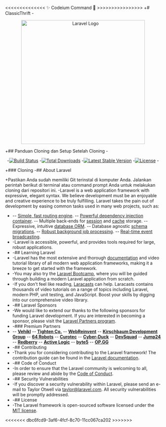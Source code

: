 <<<<<<<<<<<<<< ✨ Codeium Command 🌟 >>>>>>>>>>>>>>>>
+# ClassicThrift -<p align="center"><a href="https://laravel.com" target="_blank"><img src="https://raw.githubusercontent.com/laravel/art/master/logo-lockup/5%20SVG/2%20CMYK/1%20Full%20Color/laravel-logolockup-cmyk-red.svg" width="400" alt="Laravel Logo"></a></p>

+## Panduan Cloning dan Setup Setelah Cloning -<p align="center"> -<a href="https://github.com/laravel/framework/actions"><img src="https://github.com/laravel/framework/workflows/tests/badge.svg" alt="Build Status"></a> -<a href="https://packagist.org/packages/laravel/framework"><img src="https://img.shields.io/packagist/dt/laravel/framework" alt="Total Downloads"></a> -<a href="https://packagist.org/packages/laravel/framework"><img src="https://img.shields.io/packagist/v/laravel/framework" alt="Latest Stable Version"></a> -<a href="https://packagist.org/packages/laravel/framework"><img src="https://img.shields.io/packagist/l/laravel/framework" alt="License"></a> -</p>

+### Cloning
-## About Laravel

+Pastikan Anda sudah memiliki Git terinstal di komputer Anda. Jalankan perintah berikut di terminal atau command prompt Anda untuk melakukan cloning dari repositori ini.
-Laravel is a web application framework with expressive, elegant syntax. We believe development must be an enjoyable and creative experience to be truly fulfilling. Laravel takes the pain out of development by easing common tasks used in many web projects, such as:

-   -- [Simple, fast routing engine](https://laravel.com/docs/routing).
    -- [Powerful dependency injection container](https://laravel.com/docs/container).
    -- Multiple back-ends for [session](https://laravel.com/docs/session) and [cache](https://laravel.com/docs/cache) storage.
    -- Expressive, intuitive [database ORM](https://laravel.com/docs/eloquent).
    -- Database agnostic [schema migrations](https://laravel.com/docs/migrations).
    -- [Robust background job processing](https://laravel.com/docs/queues).
    -- [Real-time event broadcasting](https://laravel.com/docs/broadcasting).
-   -Laravel is accessible, powerful, and provides tools required for large, robust applications.
-   -## Learning Laravel
-   -Laravel has the most extensive and thorough [documentation](https://laravel.com/docs) and video tutorial library of all modern web application frameworks, making it a breeze to get started with the framework.
-   -You may also try the [Laravel Bootcamp](https://bootcamp.laravel.com), where you will be guided through building a modern Laravel application from scratch.
-   -If you don't feel like reading, [Laracasts](https://laracasts.com) can help. Laracasts contains thousands of video tutorials on a range of topics including Laravel, modern PHP, unit testing, and JavaScript. Boost your skills by digging into our comprehensive video library.
-   -## Laravel Sponsors
-   -We would like to extend our thanks to the following sponsors for funding Laravel development. If you are interested in becoming a sponsor, please visit the [Laravel Partners program](https://partners.laravel.com).
-   -### Premium Partners
-   -- **[Vehikl](https://vehikl.com/)**
    -- **[Tighten Co.](https://tighten.co)**
    -- **[WebReinvent](https://webreinvent.com/)**
    -- **[Kirschbaum Development Group](https://kirschbaumdevelopment.com)**
    -- **[64 Robots](https://64robots.com)**
    -- **[Curotec](https://www.curotec.com/services/technologies/laravel/)**
    -- **[Cyber-Duck](https://cyber-duck.co.uk)**
    -- **[DevSquad](https://devsquad.com/hire-laravel-developers)**
    -- **[Jump24](https://jump24.co.uk)**
    -- **[Redberry](https://redberry.international/laravel/)**
    -- **[Active Logic](https://activelogic.com)**
    -- **[byte5](https://byte5.de)**
    -- **[OP.GG](https://op.gg)**
-   -## Contributing
-   -Thank you for considering contributing to the Laravel framework! The contribution guide can be found in the [Laravel documentation](https://laravel.com/docs/contributions).
-   -## Code of Conduct
-   -In order to ensure that the Laravel community is welcoming to all, please review and abide by the [Code of Conduct](https://laravel.com/docs/contributions#code-of-conduct).
-   -## Security Vulnerabilities
-   -If you discover a security vulnerability within Laravel, please send an e-mail to Taylor Otwell via [taylor@laravel.com](mailto:taylor@laravel.com). All security vulnerabilities will be promptly addressed.
-   -## License
-   -The Laravel framework is open-sourced software licensed under the [MIT license](https://opensource.org/licenses/MIT).

<<<<<<< dbc6fcd9-3af6-4fcf-8c70-11cc067ca202 >>>>>>>
